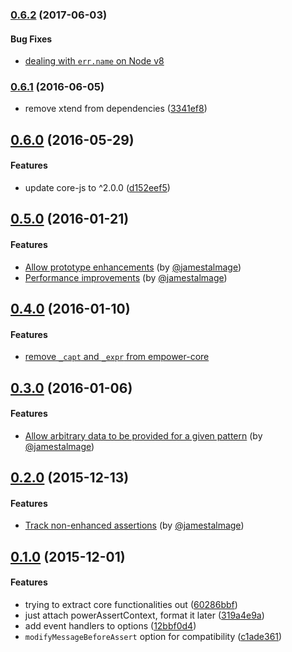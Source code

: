 ### [0.6.2](http://github.com/twada/empower-core/releases/tag/v0.6.2) (2017-06-03)


#### Bug Fixes

* [dealing with `err.name` on Node v8](https://github.com/twada/empower-core/pull/9)


### [0.6.1](https://github.com/twada/empower-core/releases/tag/v0.6.1) (2016-06-05)


  * remove xtend from dependencies ([3341ef8](https://github.com/twada/empower-core/commit/3341ef8868c41544c95a621e57d4cefa1ad71ee2))


## [0.6.0](https://github.com/twada/empower-core/releases/tag/v0.6.0) (2016-05-29)


#### Features

  * update core-js to ^2.0.0 ([d152eef5](https://github.com/twada/empower-core/commit/d152eef51be1ba5c909ebe8394e24778ca4cf298))


## [0.5.0](https://github.com/twada/empower-core/releases/tag/v0.5.0) (2016-01-21)


#### Features

  * [Allow prototype enhancements](https://github.com/twada/empower-core/pull/7) (by [@jamestalmage](https://github.com/jamestalmage))
  * [Performance improvements](https://github.com/twada/empower-core/pull/8) (by [@jamestalmage](https://github.com/jamestalmage))


## [0.4.0](https://github.com/twada/empower-core/releases/tag/v0.4.0) (2016-01-10)


#### Features

  * [remove `_capt` and `_expr` from empower-core](https://github.com/twada/empower-core/pull/3)


## [0.3.0](https://github.com/twada/empower-core/releases/tag/v0.3.0) (2016-01-06)


#### Features

  * [Allow arbitrary data to be provided for a given pattern](https://github.com/twada/empower-core/pull/6) (by [@jamestalmage](https://github.com/jamestalmage))


## [0.2.0](https://github.com/twada/empower-core/releases/tag/v0.2.0) (2015-12-13)


#### Features

  * [Track non-enhanced assertions](https://github.com/twada/empower-core/pull/2) (by [@jamestalmage](https://github.com/jamestalmage))


## [0.1.0](https://github.com/twada/empower-core/releases/tag/v0.1.0) (2015-12-01)


#### Features

  * trying to extract core functionalities out ([60286bbf](https://github.com/twada/empower-core/commit/60286bbfae16ab9b6f0ff33a9de13cabd3c969d4))
  * just attach powerAssertContext, format it later ([319a4e9a](https://github.com/twada/empower-core/commit/319a4e9a1a64ff08fdeed17b243073d35ae6a18f))
  * add event handlers to options ([12bbf0d4](https://github.com/twada/empower-core/commit/12bbf0d44023340d9b6103b8df679ac2084f9ed2))
  * `modifyMessageBeforeAssert` option for compatibility ([c1ade361](https://github.com/twada/empower-core/commit/c1ade361ec4d26c9c05a8ee2c05155d0cea2c815))
